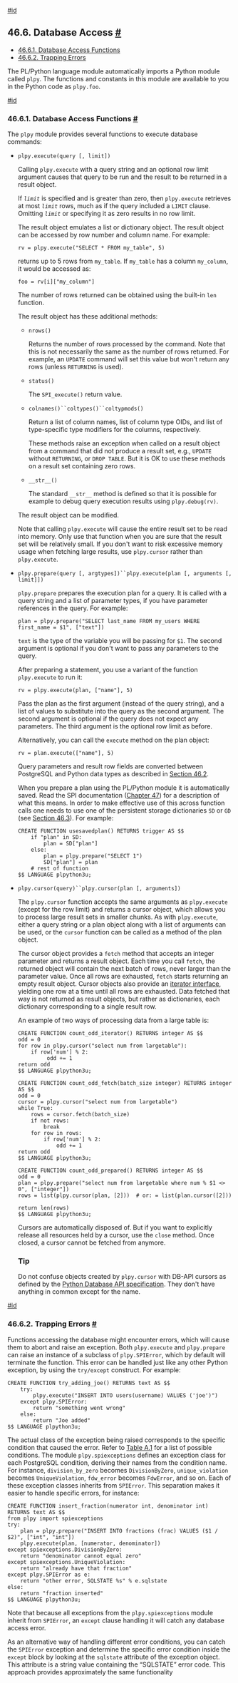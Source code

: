 [#id](#PLPYTHON-DATABASE)

## 46.6. Database Access [#](#PLPYTHON-DATABASE)

- [46.6.1. Database Access Functions](plpython-database#PLPYTHON-DATABASE-ACCESS-FUNCS)
- [46.6.2. Trapping Errors](plpython-database#PLPYTHON-TRAPPING)

The PL/Python language module automatically imports a Python module called `plpy`. The functions and constants in this module are available to you in the Python code as `plpy.foo`.

[#id](#PLPYTHON-DATABASE-ACCESS-FUNCS)

### 46.6.1. Database Access Functions [#](#PLPYTHON-DATABASE-ACCESS-FUNCS)

The `plpy` module provides several functions to execute database commands:

- `plpy.execute(query [, limit])`

  Calling `plpy.execute` with a query string and an optional row limit argument causes that query to be run and the result to be returned in a result object.

  If _`limit`_ is specified and is greater than zero, then `plpy.execute` retrieves at most _`limit`_ rows, much as if the query included a `LIMIT` clause. Omitting _`limit`_ or specifying it as zero results in no row limit.

  The result object emulates a list or dictionary object. The result object can be accessed by row number and column name. For example:

  ```
  rv = plpy.execute("SELECT * FROM my_table", 5)
  ```

  returns up to 5 rows from `my_table`. If `my_table` has a column `my_column`, it would be accessed as:

  ```
  foo = rv[i]["my_column"]
  ```

  The number of rows returned can be obtained using the built-in `len` function.

  The result object has these additional methods:

  - `nrows()`

    Returns the number of rows processed by the command. Note that this is not necessarily the same as the number of rows returned. For example, an `UPDATE` command will set this value but won't return any rows (unless `RETURNING` is used).

  - `status()`

    The `SPI_execute()` return value.

  - `colnames()``coltypes()``coltypmods()`

    Return a list of column names, list of column type OIDs, and list of type-specific type modifiers for the columns, respectively.

    These methods raise an exception when called on a result object from a command that did not produce a result set, e.g., `UPDATE` without `RETURNING`, or `DROP TABLE`. But it is OK to use these methods on a result set containing zero rows.

  - `__str__()`

    The standard `__str__` method is defined so that it is possible for example to debug query execution results using `plpy.debug(rv)`.

  The result object can be modified.

  Note that calling `plpy.execute` will cause the entire result set to be read into memory. Only use that function when you are sure that the result set will be relatively small. If you don't want to risk excessive memory usage when fetching large results, use `plpy.cursor` rather than `plpy.execute`.

- `plpy.prepare(query [, argtypes])``plpy.execute(plan [, arguments [, limit]])`

  `plpy.prepare` prepares the execution plan for a query. It is called with a query string and a list of parameter types, if you have parameter references in the query. For example:

  ```
  plan = plpy.prepare("SELECT last_name FROM my_users WHERE first_name = $1", ["text"])
  ```

  `text` is the type of the variable you will be passing for `$1`. The second argument is optional if you don't want to pass any parameters to the query.

  After preparing a statement, you use a variant of the function `plpy.execute` to run it:

  ```
  rv = plpy.execute(plan, ["name"], 5)
  ```

  Pass the plan as the first argument (instead of the query string), and a list of values to substitute into the query as the second argument. The second argument is optional if the query does not expect any parameters. The third argument is the optional row limit as before.

  Alternatively, you can call the `execute` method on the plan object:

  ```
  rv = plan.execute(["name"], 5)
  ```

  Query parameters and result row fields are converted between PostgreSQL and Python data types as described in [Section 46.2](plpython-data).

  When you prepare a plan using the PL/Python module it is automatically saved. Read the SPI documentation ([Chapter 47](spi)) for a description of what this means. In order to make effective use of this across function calls one needs to use one of the persistent storage dictionaries `SD` or `GD` (see [Section 46.3](plpython-sharing)). For example:

  ```
  CREATE FUNCTION usesavedplan() RETURNS trigger AS $$
      if "plan" in SD:
          plan = SD["plan"]
      else:
          plan = plpy.prepare("SELECT 1")
          SD["plan"] = plan
      # rest of function
  $$ LANGUAGE plpython3u;
  ```

- `plpy.cursor(query)``plpy.cursor(plan [, arguments])`

  The `plpy.cursor` function accepts the same arguments as `plpy.execute` (except for the row limit) and returns a cursor object, which allows you to process large result sets in smaller chunks. As with `plpy.execute`, either a query string or a plan object along with a list of arguments can be used, or the `cursor` function can be called as a method of the plan object.

  The cursor object provides a `fetch` method that accepts an integer parameter and returns a result object. Each time you call `fetch`, the returned object will contain the next batch of rows, never larger than the parameter value. Once all rows are exhausted, `fetch` starts returning an empty result object. Cursor objects also provide an [iterator interface](https://docs.python.org/library/stdtypes.html#iterator-types), yielding one row at a time until all rows are exhausted. Data fetched that way is not returned as result objects, but rather as dictionaries, each dictionary corresponding to a single result row.

  An example of two ways of processing data from a large table is:

  ```
  CREATE FUNCTION count_odd_iterator() RETURNS integer AS $$
  odd = 0
  for row in plpy.cursor("select num from largetable"):
      if row['num'] % 2:
           odd += 1
  return odd
  $$ LANGUAGE plpython3u;

  CREATE FUNCTION count_odd_fetch(batch_size integer) RETURNS integer AS $$
  odd = 0
  cursor = plpy.cursor("select num from largetable")
  while True:
      rows = cursor.fetch(batch_size)
      if not rows:
          break
      for row in rows:
          if row['num'] % 2:
              odd += 1
  return odd
  $$ LANGUAGE plpython3u;

  CREATE FUNCTION count_odd_prepared() RETURNS integer AS $$
  odd = 0
  plan = plpy.prepare("select num from largetable where num % $1 <> 0", ["integer"])
  rows = list(plpy.cursor(plan, [2]))  # or: = list(plan.cursor([2]))

  return len(rows)
  $$ LANGUAGE plpython3u;
  ```

  Cursors are automatically disposed of. But if you want to explicitly release all resources held by a cursor, use the `close` method. Once closed, a cursor cannot be fetched from anymore.

  ### Tip

  Do not confuse objects created by `plpy.cursor` with DB-API cursors as defined by the [Python Database API specification](https://www.python.org/dev/peps/pep-0249/). They don't have anything in common except for the name.

[#id](#PLPYTHON-TRAPPING)

### 46.6.2. Trapping Errors [#](#PLPYTHON-TRAPPING)

Functions accessing the database might encounter errors, which will cause them to abort and raise an exception. Both `plpy.execute` and `plpy.prepare` can raise an instance of a subclass of `plpy.SPIError`, which by default will terminate the function. This error can be handled just like any other Python exception, by using the `try/except` construct. For example:

```
CREATE FUNCTION try_adding_joe() RETURNS text AS $$
    try:
        plpy.execute("INSERT INTO users(username) VALUES ('joe')")
    except plpy.SPIError:
        return "something went wrong"
    else:
        return "Joe added"
$$ LANGUAGE plpython3u;
```

The actual class of the exception being raised corresponds to the specific condition that caused the error. Refer to [Table A.1](errcodes-appendix#ERRCODES-TABLE) for a list of possible conditions. The module `plpy.spiexceptions` defines an exception class for each PostgreSQL condition, deriving their names from the condition name. For instance, `division_by_zero` becomes `DivisionByZero`, `unique_violation` becomes `UniqueViolation`, `fdw_error` becomes `FdwError`, and so on. Each of these exception classes inherits from `SPIError`. This separation makes it easier to handle specific errors, for instance:

```
CREATE FUNCTION insert_fraction(numerator int, denominator int) RETURNS text AS $$
from plpy import spiexceptions
try:
    plan = plpy.prepare("INSERT INTO fractions (frac) VALUES ($1 / $2)", ["int", "int"])
    plpy.execute(plan, [numerator, denominator])
except spiexceptions.DivisionByZero:
    return "denominator cannot equal zero"
except spiexceptions.UniqueViolation:
    return "already have that fraction"
except plpy.SPIError as e:
    return "other error, SQLSTATE %s" % e.sqlstate
else:
    return "fraction inserted"
$$ LANGUAGE plpython3u;
```

Note that because all exceptions from the `plpy.spiexceptions` module inherit from `SPIError`, an `except` clause handling it will catch any database access error.

As an alternative way of handling different error conditions, you can catch the `SPIError` exception and determine the specific error condition inside the `except` block by looking at the `sqlstate` attribute of the exception object. This attribute is a string value containing the “SQLSTATE” error code. This approach provides approximately the same functionality
